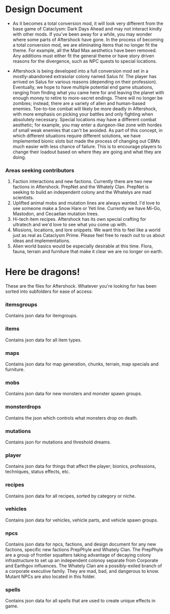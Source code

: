 # Design Document
* As it becomes a total conversion mod, it will look very different from the base game of Cataclysm: Dark Days Ahead and may not interact kindly with other mods.  If you've been away for a while, you may wonder where some parts of Aftershock have gone.  In the process of becoming a total conversion mod, we are eliminating items that no longer fit the theme.  For example, all the Mad Max aesthetics have been removed.  Any additions must either fit the general theme or have story driven reasons for the divergence, such as NPC quests to special locations.

* Aftershock is being developed into a full conversion mod set in a mostly-abandoned extrasolar colony named Salus IV.  The player has arrived on Salus for various reasons (depending on their profession).  Eventually, we hope to have multiple potential end game situations, ranging from finding what you came here for and leaving the planet with enough money to retire to more-secret endings.  There will no longer be zombies; instead, there are a variety of alien and human-based enemies.  Toe-to-toe combat will likely be more deadly in Aftershock, with more emphasis on picking your battles and only fighting when absolutely necessary.  Special locations may have a different combat aesthetic; for example, you may enter a dungeon-like zone with hordes of small weak enemies that can't be avoided.  As part of this concept, in which different situations require different solutions, we have implemented bionic slots but made the process of changing out CBMs much easier with less chance of failure.  This is to encourage players to change their loadout based on where they are going and what they are doing.

### Areas seeking contributors
1. Faction interactions and new factions.  Currently there are two new factions in Aftershock. PrepNet and the Whately Clan.  PrepNet is seeking to build an independent colony and the Whatelys are mad scientists.  
2. Uplifted animal mobs and mutation lines are always wanted.  I'd love to see someone make a Snow Hare or Yeti line.  Currently we have Mi-Go, Mastodon, and Cecaelian mutation trees.
3. Hi-tech item recipes.  Aftershock has its own special crafting for ultratech and we'd love to see what you come up with.
4. Missions, locations, and lore snippets.  We want this to feel like a world just as real as Cataclysm Prime.
Please feel free to reach out to us about ideas and implementations.
5. Alien world basics would be especially desirable at this time.  Flora, fauna, terrain and furniture that make it clear we are no longer on earth.


# Here be dragons!

These are the files for Aftershock. Whatever you're looking for has been sorted into subfolders for ease of access:

### itemsgroups

Contains json data for itemgroups.

### items

Contains json data for all item types.

### maps

Contains json data for map generation, chunks, terrain, map specials and furniture.

### mobs

Contains json data for new monsters and monster spawn groups.

### monsterdrops

Contains the json which controls what monsters drop on death.

### mutations

Contains json for mutations and threshold dreams.

### player

Contains json data for things that affect the player; bionics, professions, techniques, status effects, etc.

### recipes

Contains json data for all recipes, sorted by category or niche.

### vehicles

Contains json data for vehicles, vehicle parts, and vehicle spawn groups.

### npcs

Contains json data for npcs, factions, and design document for any new factions, specific new factions PrepPhyle and Whately Clan.  The PrepPhyle are a group of frontier squatters taking advantage of decaying colony infrastructure to set up an independent colonoy separate from Corporate and Earthgov influences.  The Whately Clan are a possibly-exiled branch of a corporate executive family.  They are mad, bad, and dangerous to know. Mutant NPCs are also located in this folder.

### spells

Contains json data for all spells that are used to create unique effects in game.
